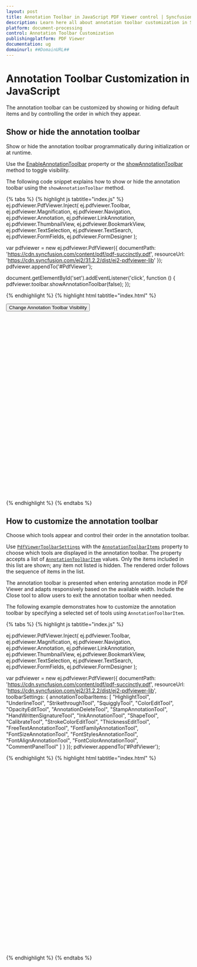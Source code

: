 ```yaml
---
layout: post
title: Annotation Toolbar in JavaScript PDF Viewer control | Syncfusion
description: Learn here all about annotation toolbar customization in Syncfusion JavaScript PDF Viewer control of Syncfusion Essential JS 2 and more.
platform: document-processing
control: Annotation Toolbar Customization
publishingplatform: PDF Viewer
documentation: ug
domainurl: ##DomainURL##
---
```


# Annotation Toolbar Customization in JavaScript

The annotation toolbar can be customized by showing or hiding default items and by controlling the order in which they appear.

## Show or hide the annotation toolbar

Show or hide the annotation toolbar programmatically during initialization or at runtime.

Use the [EnableAnnotationToolbar](https://ej2.syncfusion.com/javascript/documentation/api/pdfviewer/pdfViewerModel/#enableannotationtoolbar) property or the [showAnnotationToolbar](https://ej2.syncfusion.com/javascript/documentation/api/pdfviewer/toolbar/#showannotationtoolbar) method to toggle visibility.

The following code snippet explains how to show or hide the annotation toolbar using the `showAnnotationToolbar` method.

{% tabs %}
{% highlight js tabtitle="index.js" %}
ej.pdfviewer.PdfViewer.Inject(
    ej.pdfviewer.Toolbar, ej.pdfviewer.Magnification, ej.pdfviewer.Navigation,
    ej.pdfviewer.Annotation, ej.pdfviewer.LinkAnnotation, ej.pdfviewer.ThumbnailView,
    ej.pdfviewer.BookmarkView, ej.pdfviewer.TextSelection, ej.pdfviewer.TextSearch,
    ej.pdfviewer.FormFields, ej.pdfviewer.FormDesigner
);

var pdfviewer = new ej.pdfviewer.PdfViewer({
    documentPath: 'https://cdn.syncfusion.com/content/pdf/pdf-succinctly.pdf',
    resourceUrl: 'https://cdn.syncfusion.com/ej2/31.2.2/dist/ej2-pdfviewer-lib'
});
pdfviewer.appendTo('#PdfViewer');

document.getElementById('set').addEventListener('click', function () {
    pdfviewer.toolbar.showAnnotationToolbar(false);
});

{% endhighlight %}
{% highlight html tabtitle="index.html" %}

<!DOCTYPE html>
<html xmlns="http://www.w3.org/1999/xhtml">
    <head>
        <title>Essential JS 2</title>
        <!-- Essential JS 2 tailwind3 theme -->
        <link href="https://cdn.syncfusion.com/ej2/31.2.2/tailwind3.css" rel="stylesheet" type="text/css"/>
        <!-- Essential JS 2 PDF Viewer's global script -->
        <script src="https://cdn.syncfusion.com/ej2/31.2.2/dist/ej2.min.js" type="text/javascript"></script>
    </head>
    <body>
        <button id="set">Change Annotation Toolbar Visibility</button>
        <div id='container'>
            <div id='PdfViewer' style="height:500px;width:100%;">
            </div>
        </div>
    </body>
</html>

{% endhighlight %}
{% endtabs %}

## How to customize the annotation toolbar

Choose which tools appear and control their order in the annotation toolbar.

Use [`PdfViewerToolbarSettings`](https://ej2.syncfusion.com/javascript/documentation/api/pdfviewer/toolbarSettings/) with the [`AnnotationToolbarItems`](https://ej2.syncfusion.com/javascript/documentation/api/pdfviewer/toolbarSettings/#annotationtoolbaritems) property to choose which tools are displayed in the annotation toolbar. The property accepts a list of [`AnnotationToolbarItem`](https://ej2.syncfusion.com/javascript/documentation/api/pdfviewer/annotationToolbarItem/) values. Only the items included in this list are shown; any item not listed is hidden. The rendered order follows the sequence of items in the list.

The annotation toolbar is presented when entering annotation mode in PDF Viewer and adapts responsively based on the available width. Include the Close tool to allow users to exit the annotation toolbar when needed.

The following example demonstrates how to customize the annotation toolbar by specifying a selected set of tools using `AnnotationToolbarItem`.

{% tabs %}
{% highlight js tabtitle="index.js" %}

ej.pdfviewer.PdfViewer.Inject(
    ej.pdfviewer.Toolbar, ej.pdfviewer.Magnification, ej.pdfviewer.Navigation,
    ej.pdfviewer.Annotation, ej.pdfviewer.LinkAnnotation, ej.pdfviewer.ThumbnailView,
    ej.pdfviewer.BookmarkView, ej.pdfviewer.TextSelection, ej.pdfviewer.TextSearch,
    ej.pdfviewer.FormFields, ej.pdfviewer.FormDesigner
);

var pdfviewer = new ej.pdfviewer.PdfViewer({
    documentPath: 'https://cdn.syncfusion.com/content/pdf/pdf-succinctly.pdf',
    resourceUrl: 'https://cdn.syncfusion.com/ej2/31.2.2/dist/ej2-pdfviewer-lib',
    toolbarSettings: {
        annotationToolbarItems: [
            "HighlightTool",
            "UnderlineTool",
            "StrikethroughTool",
            "SquigglyTool",
            "ColorEditTool",
            "OpacityEditTool",
            "AnnotationDeleteTool",
            "StampAnnotationTool",
            "HandWrittenSignatureTool",
            "InkAnnotationTool",
            "ShapeTool",
            "CalibrateTool",
            "StrokeColorEditTool",
            "ThicknessEditTool",
            "FreeTextAnnotationTool",
            "FontFamilyAnnotationTool",
            "FontSizeAnnotationTool",
            "FontStylesAnnotationTool",
            "FontAlignAnnotationTool",
            "FontColorAnnotationTool",
            "CommentPanelTool"
        ]
    }
});
pdfviewer.appendTo('#PdfViewer');

{% endhighlight %}
{% highlight html tabtitle="index.html" %}

<!DOCTYPE html>
<html xmlns="http://www.w3.org/1999/xhtml">
    <head>
        <title>Essential JS 2</title>
        <!-- Essential JS 2 tailwind3 theme -->
        <link href="https://cdn.syncfusion.com/ej2/31.2.2/tailwind3.css" rel="stylesheet" type="text/css"/>
        <!-- Essential JS 2 PDF Viewer's global script -->
        <script src="https://cdn.syncfusion.com/ej2/31.2.2/dist/ej2.min.js" type="text/javascript"></script>
    </head>
    <body>
        <div id='container'>
            <div id='PdfViewer' style="height:500px;width:100%;">
            </div>
        </div>
    </body>
</html>

{% endhighlight %}
{% endtabs %}
